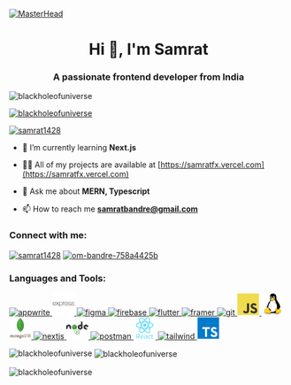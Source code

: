 [![MasterHead](https://cdn.mos.cms.futurecdn.net/36e80d1ca7e73eddc61c73be74bf7f2d-1200-80.gif)](https://samratfx.vercel.com)
<h1 align="center">Hi 👋, I'm Samrat</h1>
<h3 align="center">A passionate frontend developer from India</h3>

<p align="left"> <img src="https://komarev.com/ghpvc/?username=blackholeofuniverse&label=Profile%20views&color=0e75b6&style=flat" alt="blackholeofuniverse" /> </p>

<p align="left"> <a href="https://github.com/ryo-ma/github-profile-trophy"><img src="https://github-profile-trophy.vercel.app/?username=blackholeofuniverse" alt="blackholeofuniverse" /></a> </p>

<p align="left"> <a href="https://twitter.com/samrat1428" target="blank"><img src="https://img.shields.io/twitter/follow/samrat1428?logo=twitter&style=for-the-badge" alt="samrat1428" /></a> </p>

- 🌱 I’m currently learning **Next.js**

- 👨‍💻 All of my projects are available at [https://samratfx.vercel.com](https://samratfx.vercel.com)

- 💬 Ask me about **MERN, Typescript**

- 📫 How to reach me **samratbandre@gmail.com**

<h3 align="left">Connect with me:</h3>
<p align="left">
<a href="https://twitter.com/samrat1428" target="blank"><img align="center" src="https://raw.githubusercontent.com/rahuldkjain/github-profile-readme-generator/master/src/images/icons/Social/twitter.svg" alt="samrat1428" height="30" width="40" /></a>
<a href="https://linkedin.com/in/om-bandre-758a4425b" target="blank"><img align="center" src="https://raw.githubusercontent.com/rahuldkjain/github-profile-readme-generator/master/src/images/icons/Social/linked-in-alt.svg" alt="om-bandre-758a4425b" height="30" width="40" /></a>
</p>

<h3 align="left">Languages and Tools:</h3>
<p align="left"> <a href="https://appwrite.io" target="_blank" rel="noreferrer"> <img src="https://www.vectorlogo.zone/logos/appwriteio/appwriteio-icon.svg" alt="appwrite" width="40" height="40"/> </a> <a href="https://expressjs.com" target="_blank" rel="noreferrer"> <img src="https://raw.githubusercontent.com/devicons/devicon/master/icons/express/express-original-wordmark.svg" alt="express" width="40" height="40"/> </a> <a href="https://www.figma.com/" target="_blank" rel="noreferrer"> <img src="https://www.vectorlogo.zone/logos/figma/figma-icon.svg" alt="figma" width="40" height="40"/> </a> <a href="https://firebase.google.com/" target="_blank" rel="noreferrer"> <img src="https://www.vectorlogo.zone/logos/firebase/firebase-icon.svg" alt="firebase" width="40" height="40"/> </a> <a href="https://flutter.dev" target="_blank" rel="noreferrer"> <img src="https://www.vectorlogo.zone/logos/flutterio/flutterio-icon.svg" alt="flutter" width="40" height="40"/> </a> <a href="https://www.framer.com/" target="_blank" rel="noreferrer"> <img src="https://www.vectorlogo.zone/logos/framer/framer-icon.svg" alt="framer" width="40" height="40"/> </a> <a href="https://git-scm.com/" target="_blank" rel="noreferrer"> <img src="https://www.vectorlogo.zone/logos/git-scm/git-scm-icon.svg" alt="git" width="40" height="40"/> </a> <a href="https://developer.mozilla.org/en-US/docs/Web/JavaScript" target="_blank" rel="noreferrer"> <img src="https://raw.githubusercontent.com/devicons/devicon/master/icons/javascript/javascript-original.svg" alt="javascript" width="40" height="40"/> </a> <a href="https://www.linux.org/" target="_blank" rel="noreferrer"> <img src="https://raw.githubusercontent.com/devicons/devicon/master/icons/linux/linux-original.svg" alt="linux" width="40" height="40"/> </a> <a href="https://www.mongodb.com/" target="_blank" rel="noreferrer"> <img src="https://raw.githubusercontent.com/devicons/devicon/master/icons/mongodb/mongodb-original-wordmark.svg" alt="mongodb" width="40" height="40"/> </a> <a href="https://nextjs.org/" target="_blank" rel="noreferrer"> <img src="https://cdn.worldvectorlogo.com/logos/nextjs-2.svg" alt="nextjs" width="40" height="40"/> </a> <a href="https://nodejs.org" target="_blank" rel="noreferrer"> <img src="https://raw.githubusercontent.com/devicons/devicon/master/icons/nodejs/nodejs-original-wordmark.svg" alt="nodejs" width="40" height="40"/> </a> <a href="https://postman.com" target="_blank" rel="noreferrer"> <img src="https://www.vectorlogo.zone/logos/getpostman/getpostman-icon.svg" alt="postman" width="40" height="40"/> </a> <a href="https://reactjs.org/" target="_blank" rel="noreferrer"> <img src="https://raw.githubusercontent.com/devicons/devicon/master/icons/react/react-original-wordmark.svg" alt="react" width="40" height="40"/> </a> <a href="https://tailwindcss.com/" target="_blank" rel="noreferrer"> <img src="https://www.vectorlogo.zone/logos/tailwindcss/tailwindcss-icon.svg" alt="tailwind" width="40" height="40"/> </a> <a href="https://www.typescriptlang.org/" target="_blank" rel="noreferrer"> <img src="https://raw.githubusercontent.com/devicons/devicon/master/icons/typescript/typescript-original.svg" alt="typescript" width="40" height="40"/> </a> </p>

<p><img align="left" src="https://github-readme-stats.vercel.app/api/top-langs?username=blackholeofuniverse&show_icons=true&locale=en&layout=compact" alt="blackholeofuniverse" /></p>

<p>&nbsp;<img align="center" src="https://github-readme-stats.vercel.app/api?username=blackholeofuniverse&show_icons=true&locale=en" alt="blackholeofuniverse" /></p>

<p><img align="center" src="https://github-readme-streak-stats.herokuapp.com/?user=blackholeofuniverse&" alt="blackholeofuniverse" /></p>
